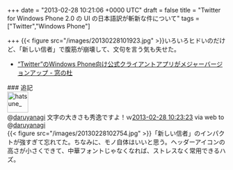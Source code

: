 
+++
date = "2013-02-28 10:21:06 +0000 UTC"
draft = false
title = "Twitter for Windows Phone 2.0 の UI の日本語訳が斬新な件について"
tags = ["Twitter","Windows Phone"]

+++
{{< figure src="/images/20130228101923.jpg"  >}}いろいろヒドいのだけど、「新しい信者」で腹筋が崩壊して、文句を言う気も失せた。

<ul>
<li><a href="http://www.forest.impress.co.jp/docs/news/20130227_589680.html">“Twitter”のWindows Phone向け公式クライアントアプリがメジャーバージョンアップ - 窓の杜</a></li>
</ul>
<div class="section">
    ### 追記
    <div class="twitter-detail twitter-detail-left"><div class="twitter-detail-user"><a class="twitter-user-screen-name" href="http://twitter.com/hatsune_"><img src="http://a0.twimg.com/profile_images/1182681111/62_934_i1_1_normal.jpg" alt="hatsune_" height="48" width="48"/></a></div><div class="twitter-detail-tweet">      @<a class="twitter-user-screen-name" href="http://twitter.com/daruyanagi" target="_top">daruyanagi</a> 文字の大きさも秀逸ですよ！ｗ<a href="http://twitter.com/hatsune_/status/306937612021661696" class="twitter-detail-info-permalink"><span class="twitter-detail-info-date">2013-02-28</span> <span class="twitter-detail-info-time">10:23:23</span></a> <span class="twitter-detail-info-source">via web</span> to @<a href="http://twitter.com/daruyanagi/status/306937086534103040" class="twitter-user-screen-name">daruyanagi</a></div></div>{{< figure src="/images/20130228102754.jpg"  >}}「新しい信者」のインパクトが強すぎて忘れてた。ちなみに、モノ自体はいいと思う。ヘッダーアイコンの高さが小さくできて、中華フォントじゃなくなれば、ストレスなく常用できるハズ。

</div>


